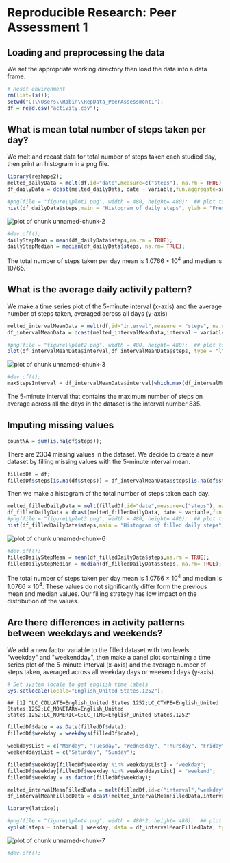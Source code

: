 # Reproducible Research: Peer Assessment 1



## Loading and preprocessing the data
We set the appropriate working directory then load the data into a data frame.


```r
# Reset environment
rm(list=ls());
setwd("C:\\Users\\Robin\\RepData_PeerAssessment1");
df = read.csv("activity.csv");
```

## What is mean total number of steps taken per day?

We melt and recast data for total number of steps taken each studied day, then print an histogram in a png file.


```r
library(reshape2);
melted_dailyData = melt(df,id="date",measure=c("steps"), na.rm = TRUE);
df_dailyData = dcast(melted_dailyData, date ~ variable,fun.aggregate=sum);

#png(file = "figure\\plot1.png", width = 480, height= 480);  ## plot to a PNG file
hist(df_dailyData$steps,main = "Histogram of daily steps", ylab = "Frequency", xlab = "Number of daily steps",col = "blue");
```

![plot of chunk unnamed-chunk-2](./PA1_template_files/figure-html/unnamed-chunk-2.png) 

```r
#dev.off();
dailyStepMean = mean(df_dailyData$steps,na.rm = TRUE);
dailyStepMedian = median(df_dailyData$steps, na.rm= TRUE);
```

The total number of steps taken per day mean is 1.0766 &times; 10<sup>4</sup> and median is 10765.

## What is the average daily activity pattern?
We make a time series plot of the 5-minute interval (x-axis) and the average number of steps taken, averaged across all days (y-axis)


```r
melted_intervalMeanData = melt(df,id="interval",measure = "steps", na.rm= TRUE);
df_intervalMeanData = dcast(melted_intervalMeanData,interval ~ variable, fun.aggregate=mean);

#png(file = "figure\\plot2.png", width = 480, height= 480);  ## plot to a PNG file
plot(df_intervalMeanData$interval,df_intervalMeanData$steps, type = "l", main = "Mean steps by interval", xlab = "interval", ylab = "Number of steps");
```

![plot of chunk unnamed-chunk-3](./PA1_template_files/figure-html/unnamed-chunk-3.png) 

```r
#dev.off();
maxStepsInterval = df_intervalMeanData$interval[which.max(df_intervalMeanData$steps)];
```

The 5-minute interval that contains the maximum number of steps on average across all the days in the dataset is the interval number 835. 

## Imputing missing values



```r
countNA = sum(is.na(df$steps));
```

There are 2304 missing values in the dataset. We decide to create a new dataset by filling missing values with the 5-minute interval mean.


```r
filledDf = df;
filledDf$steps[is.na(df$steps)] = df_intervalMeanData$steps[is.na(df$steps)];
```

Then we make a histogram of the total number of steps taken each day.


```r
melted_filledDailyData = melt(filledDf,id="date",measure=c("steps"), na.rm = TRUE);
df_filledDailyData = dcast(melted_filledDailyData, date ~ variable,fun.aggregate=sum);
#png(file = "figure\\plot3.png", width = 480, height= 480);  ## plot to a PNG file
hist(df_filledDailyData$steps,main = "Histogram of filled daily steps", ylab = "Frequency", xlab = "Number of daily steps",col = "blue");
```

![plot of chunk unnamed-chunk-6](./PA1_template_files/figure-html/unnamed-chunk-6.png) 

```r
#dev.off();
filledDailyStepMean = mean(df_filledDailyData$steps,na.rm = TRUE);
filledDailyStepMedian = median(df_filledDailyData$steps, na.rm= TRUE);
```

The total number of steps taken per day mean is 1.0766 &times; 10<sup>4</sup> and median is 1.0766 &times; 10<sup>4</sup>. These values do not significantly differ form the previous mean and median values. Our filling strategy has low impact on the distribution of the values.

## Are there differences in activity patterns between weekdays and weekends?

We add a new factor variable to the filled dataset with two levels: "weekday" and "weekendday", then make a panel plot containing a time series plot of the 5-minute interval (x-axis) and the average number of steps taken, averaged across all weekday days or weekend days (y-axis).



```r
# Set system locale to get english time labels
Sys.setlocale(locale="English_United States.1252");
```

```
## [1] "LC_COLLATE=English_United States.1252;LC_CTYPE=English_United States.1252;LC_MONETARY=English_United States.1252;LC_NUMERIC=C;LC_TIME=English_United States.1252"
```

```r
filledDf$date = as.Date(filledDf$date);
filledDf$weekday = weekdays(filledDf$date);

weekdaysList = c("Monday", "Tuesday", "Wednesday", "Thursday", "Friday");
weekenddaysList = c("Saturday", "Sunday");

filledDf$weekday[filledDf$weekday %in% weekdaysList] = "weekday";
filledDf$weekday[filledDf$weekday %in% weekenddaysList] = "weekend";
filledDf$weekday = as.factor(filledDf$weekday);

melted_intervalMeanFilledData = melt(filledDf,id=c("interval","weekday"),measure = "steps", na.rm= TRUE);
df_intervalMeanFilledData = dcast(melted_intervalMeanFilledData,interval + weekday ~ variable, fun.aggregate=mean);

library(lattice);

#png(file = "figure\\plot4.png", width = 480*2, height= 480);  ## plot to a PNG file
xyplot(steps ~ interval | weekday, data = df_intervalMeanFilledData, type = "l", layout = c(2, 1));
```

![plot of chunk unnamed-chunk-7](./PA1_template_files/figure-html/unnamed-chunk-7.png) 

```r
#dev.off();
```
